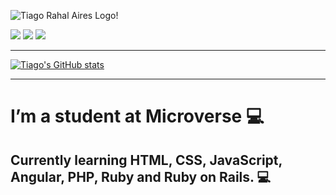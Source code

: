 ![Tiago Rahal Aires Logo!](https://i.imgur.com/sIjVUYF.png)

<a  target="_blank" href="https://www.linkedin.com/in/tiagorahal/"><img src="https://img.shields.io/badge/LinkedIn-0077B5?style=for-the-badge&logo=linkedin&logoColor=white"></a>
<a href="https://api.whatsapp.com/send?phone=+554198442760"><img src="https://img.shields.io/badge/WhatsApp-25D366?style=for-the-badge&logo=whatsapp&logoColor=white"></a>
<a href="https://discordapp.com/channels/@me/6160/"><img src="https://img.shields.io/badge/Discord-7289DA?style=for-the-badge&logo=discord&logoColor=white"></a>




<hr>


[![Tiago's GitHub stats](https://github-readme-stats.vercel.app/api?username=tiagorahal&count_private=true&show_icons=true&theme=synthwave)](https://github.com/anuraghazra/github-readme-stats)


<hr>


# I’m a student at Microverse :computer:
## Currently learning HTML, CSS, JavaScript, Angular, PHP, Ruby and Ruby on Rails. :computer:

  
